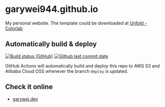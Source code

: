 # garywei944.github.io

My personal website. The template could be downloaded at [Unfold - Colorlab](https://colorlib.com/wp/template/unfold/)

## Automatically build & deploy
[![Build status (GitHub)](https://img.shields.io/github/workflow/status/garywei944/garywei944.github.io/Build%20and%20Deploy/main?label=Build%20and%20Deploy&logo=github&maxAge=600)](https://github.com/garywei944/garywei944.github.io/actions?query=workflow%3A%22Build+and+Deploy%22)
[![Github last commit date](https://img.shields.io/github/last-commit/JustArchiNET/ArchiSteamFarm.svg?label=Updated&logo=github&maxAge=600)](https://github.com/JustArchiNET/ArchiSteamFarm/commits)

GitHub Actions will automatically build and deploy this repo to AWS S3 and Alibaba Cloud OSS whenever the branch `deploy` is updated.

## Check it online
* [garywei.dev](https://www.garywei.dev)

